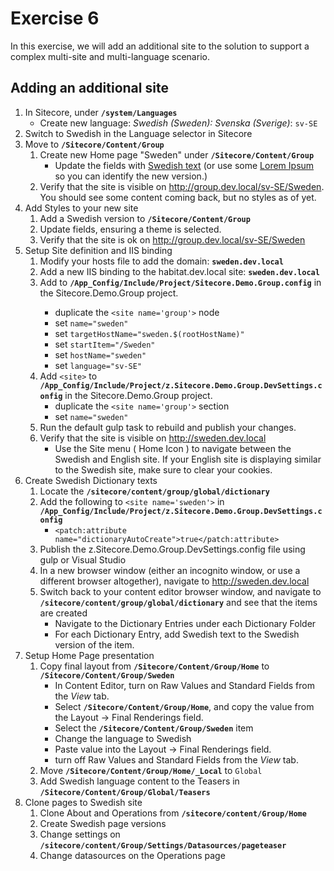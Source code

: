 # Exercise 6

In this exercise, we will add an additional site to the solution to support a complex multi-site and multi-language scenario.

## Adding an additional site

1. In Sitecore, under **`/system/Languages`**
   * Create new language: *Swedish (Sweden): Svenska (Sverige)*: `sv-SE`
1. Switch to Swedish in the Language selector in Sitecore
1. Move to **`/Sitecore/Content/Group`**
    1. Create new Home page "Sweden" under **`/Sitecore/Content/Group`**
        - Update the fields with [Swedish text](http://xn--lkss-soa3h.vogelius.se/) (or use some [Lorem Ipsum](https://www.lipsum.com/) so you can identify the new version.)
    1. Verify that the site is visible on http://group.dev.local/sv-SE/Sweden. You should see some content coming back, but no styles as of yet.
1. Add Styles to your new site
    1. Add a Swedish version to **`/Sitecore/Content/Group`**
    1. Update fields, ensuring a theme is selected.
    1. Verify that the site is ok on http://group.dev.local/sv-SE/Sweden
1. Setup Site definition and IIS binding
    1. Modify your hosts file to add the domain: **`sweden.dev.local`**
    1. Add a new IIS binding to the habitat.dev.local site: **`sweden.dev.local`**
    1. Add <site> to **`/App_Config/Include/Project/Sitecore.Demo.Group.config`** in the Sitecore.Demo.Group project.
        - duplicate the `<site name='group'>` node
        - set `name="sweden"`
        - set `targetHostName="sweden.$(rootHostName)"`
        - set `startItem="/Sweden"`
        - set `hostName="sweden"`
        - set `language="sv-SE"`
    1. Add `<site>` to **`/App_Config/Include/Project/z.Sitecore.Demo.Group.DevSettings.config`** in the Sitecore.Demo.Group project.
        - duplicate the `<site name='group'>` section
        - set `name="sweden"`
    1. Run the default gulp task to rebuild and publish your changes.
    1. Verify that the site is visible on http://sweden.dev.local
        * Use the Site menu ( Home Icon ) to navigate between the Swedish and English site. If your English site is displaying similar to the Swedish site, make sure to clear your cookies.
1. Create Swedish Dictionary texts
    1. Locate the **`/sitecore/content/group/global/dictionary`**
    1. Add the following to `<site name='sweden'>` in **`/App_Config/Include/Project/z.Sitecore.Demo.Group.DevSettings.config`**
        * `<patch:attribute name="dictionaryAutoCreate">true</patch:attribute>`
    1. Publish the z.Sitecore.Demo.Group.DevSettings.config file using gulp or Visual Studio
    1. In a new browser window (either an incognito window, or use a different browser altogether), navigate to http://sweden.dev.local
    1. Switch back to your content editor browser window, and navigate to **`/sitecore/content/group/global/dictionary`** and see that the items are created
        * Navigate to the Dictionary Entries under each Dictionary Folder
        * For each Dictionary Entry, add Swedish text to the Swedish version of the item.
1. Setup Home Page presentation
    1. Copy final layout from **`/Sitecore/Content/Group/Home`** to **`/Sitecore/Content/Group/Sweden`**
        * In Content Editor, turn on Raw Values and Standard Fields from the _View_ tab.
        * Select **`/Sitecore/Content/Group/Home`**, and copy the value from the Layout -> Final Renderings field.
        * Select the **`/Sitecore/Content/Group/Sweden`** item
        * Change the language to Swedish
        * Paste value into the Layout -> Final Renderings field.
        * turn off Raw Values and Standard Fields from the _View_ tab.
    1. Move **`/Sitecore/Content/Group/Home/_Local`** to `Global`
    1. Add Swedish language content to the Teasers in **`/Sitecore/Content/Group/Global/Teasers`**
1. Clone pages to Swedish site
    1. Clone About and Operations from **`/sitecore/content/Group/Home`**
    1. Create Swedish page versions
    1. Change settings on **`/sitecore/content/Group/Settings/Datasources/pageteaser`**
    1. Change datasources on the Operations page
